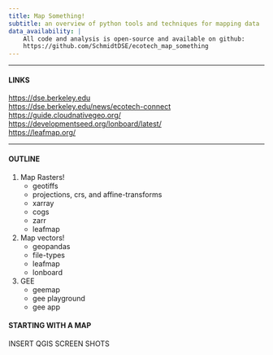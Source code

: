 ```yaml
---
title: Map Something!
subtitle: an overview of python tools and techniques for mapping data
data_availability: |
    All code and analysis is open-source and available on github:
    https://github.com/SchmidtDSE/ecotech_map_something
---
```



---

#### LINKS

https://dse.berkeley.edu \
https://dse.berkeley.edu/news/ecotech-connect \
https://guide.cloudnativegeo.org/ \
https://developmentseed.org/lonboard/latest/ \
https://leafmap.org/

---

#### OUTLINE

1. Map Rasters!
    - geotiffs
    - projections, crs, and affine-transforms
    - xarray
    - cogs
    - zarr
    - leafmap
2. Map vectors!
    - geopandas
    - file-types
    - leafmap
    - lonboard
3. GEE
    - geemap
    - gee playground
    - gee app

#### STARTING WITH A MAP

INSERT QGIS SCREEN SHOTS


